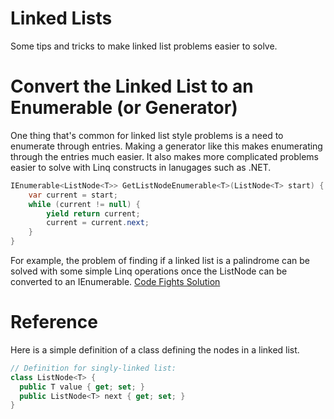 # Linked Lists

Some tips and tricks to make linked list problems easier to solve.


# Convert the Linked List to an Enumerable (or Generator)

One thing that's common for linked list style problems is a need to enumerate through entries.  Making a generator like this makes enumerating through the entries much easier.  It also makes more complicated problems easier to solve with Linq constructs in lanugages such as .NET.


```c#
IEnumerable<ListNode<T>> GetListNodeEnumerable<T>(ListNode<T> start) {
    var current = start;
    while (current != null) {
        yield return current;
        current = current.next;
    }
}
```

For example, the problem of finding if a linked list is a palindrome can be solved with some simple Linq operations once the ListNode can be converted to an IEnumerable.  [Code Fights Solution](https://codefights.com/interview-practice/task/HmNvEkfFShPhREMn4/solutions/CbEfp9SRFJd24xGsT)


# Reference

Here is a simple definition of a class defining the nodes in a linked list.

```c#
// Definition for singly-linked list:
class ListNode<T> {
  public T value { get; set; }
  public ListNode<T> next { get; set; }
}
```
